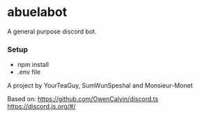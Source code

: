 # abuelabot
A general purpose discord bot.


### Setup
- npm install
- .env file

A project by YourTeaGuy, SumWunSpeshal and Monsieur-Monet


Based on:
https://github.com/OwenCalvin/discord.ts
https://discord.js.org/#/
